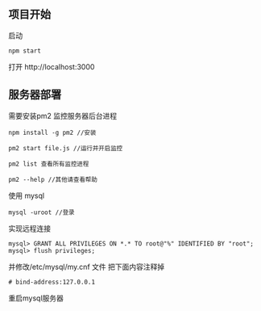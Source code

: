 ## 项目开始
启动
```
npm start
```
打开 http://localhost:3000

## 服务器部署

需要安装pm2 监控服务器后台进程

```
npm install -g pm2 //安装

pm2 start file.js //运行并开启监控

pm2 list 查看所有监控进程

pm2 --help //其他请查看帮助

```
使用 mysql
```
mysql -uroot //登录
```
实现远程连接
```
mysql> GRANT ALL PRIVILEGES ON *.* TO root@"%" IDENTIFIED BY "root";
mysql> flush privileges;
```
并修改/etc/mysql/my.cnf 文件
把下面内容注释掉
```
# bind-address:127.0.0.1
```
重启mysql服务器

